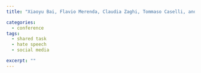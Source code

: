 ```yaml
---
title: "Xiaoyu Bai, Flavio Merenda, Claudia Zaghi, Tommaso Caselli, and <b>Malvina Nissim</b>. RuG at GermEval: Detecting Offensive Speech in German Social Media. In <i>Proceedings of KONVENS 2018</i>. 2018."

categories: 
  - conference
tags:
  - shared task
  - hate speech
  - social media

excerpt: ""
---
```




